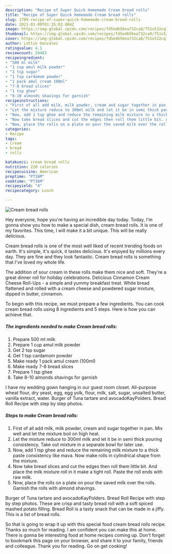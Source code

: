 ```yaml
---
description: "Recipe of Super Quick Homemade Cream bread rolls"
title: "Recipe of Super Quick Homemade Cream bread rolls"
slug: 1709-recipe-of-super-quick-homemade-cream-bread-rolls
date: 2021-01-09T01:35:03.884Z
image: https://img-global.cpcdn.com/recipes/fd5ed656ea732ca8/751x532cq70/cream-bread-rolls-recipe-main-photo.jpg
thumbnail: https://img-global.cpcdn.com/recipes/fd5ed656ea732ca8/751x532cq70/cream-bread-rolls-recipe-main-photo.jpg
cover: https://img-global.cpcdn.com/recipes/fd5ed656ea732ca8/751x532cq70/cream-bread-rolls-recipe-main-photo.jpg
author: Lottie Gonzalez
ratingvalue: 4.1
reviewcount: 29483
recipeingredient:
- "500 ml milk"
- "1 cup amul milk powder"
- "2 tsp sugar"
- "1 tsp cardamom powder"
- "1 pack amul cream 100ml"
- "7-8 bread slices"
- "1 tsp ghee"
- "8-10 almonds shavings for garnish"
recipeinstructions:
- "First of all add milk, milk powder, cream and sugar together in pan. Mix well and let the mixture boil on high heat."
- "Let the mixture reduce to 300ml milk and let it be in semi thick pouring consistency. Take out mixture in a separate bowl for later use."
- "Now, add 1 tsp ghee and reduce the remaining milk mixture to a thick paste consistency like mava. Now make rolls in cylindrical shape from the mixture."
- "Now take bread slices and cut the edges then roll them little bit. And place the milk mixture roll in it make a tight roll. Paste the roll ends with raw milk."
- "Now, place the rolls on a plate on pour the saved milk over the rolls. Garnish the rolls with almond shavings."
categories:
- Recipe
tags:
- cream
- bread
- rolls

katakunci: cream bread rolls 
nutrition: 228 calories
recipecuisine: American
preptime: "PT16M"
cooktime: "PT36M"
recipeyield: "4"
recipecategory: Lunch

---
```



![Cream bread rolls](https://img-global.cpcdn.com/recipes/fd5ed656ea732ca8/751x532cq70/cream-bread-rolls-recipe-main-photo.jpg)

Hey everyone, hope you're having an incredible day today. Today, I'm gonna show you how to make a special dish, cream bread rolls. It is one of my favorites. This time, I will make it a bit unique. This will be really delicious.

Cream bread rolls is one of the most well liked of recent trending foods on earth. It's simple, it's quick, it tastes delicious. It's enjoyed by millions every day. They are fine and they look fantastic. Cream bread rolls is something that I've loved my whole life.

The addition of sour cream in these rolls make them nice and soft. They&#39;re a great dinner roll for holiday celebrations. Delicious Cinnamon Cream Cheese Roll-Ups - a simple and yummy breakfast treat. White bread flattened and rolled with a cream cheese and powdered sugar mixture, dipped in butter, cinnamon.


To begin with this recipe, we must prepare a few ingredients. You can cook cream bread rolls using 8 ingredients and 5 steps. Here is how you can achieve that.

<!--inarticleads1-->

##### The ingredients needed to make Cream bread rolls:

1. Prepare 500 ml milk
1. Prepare 1 cup amul milk powder
1. Get 2 tsp sugar
1. Get 1 tsp cardamom powder
1. Make ready 1 pack amul cream (100ml)
1. Make ready 7-8 bread slices
1. Prepare 1 tsp ghee
1. Take 8-10 almonds shavings for garnish


I have my wedding gown hanging in our guest room closet. All-purpose wheat flour, dry yeast, egg, egg yolk, flour, milk, salt, sugar, unsalted butter, vanilla extract, water. Burger of Tuna tartare and avocadoKayPolders. Bread Roll Recipe with step by step photos. 

<!--inarticleads2-->

##### Steps to make Cream bread rolls:

1. First of all add milk, milk powder, cream and sugar together in pan. Mix well and let the mixture boil on high heat.
1. Let the mixture reduce to 300ml milk and let it be in semi thick pouring consistency. Take out mixture in a separate bowl for later use.
1. Now, add 1 tsp ghee and reduce the remaining milk mixture to a thick paste consistency like mava. Now make rolls in cylindrical shape from the mixture.
1. Now take bread slices and cut the edges then roll them little bit. And place the milk mixture roll in it make a tight roll. Paste the roll ends with raw milk.
1. Now, place the rolls on a plate on pour the saved milk over the rolls. Garnish the rolls with almond shavings.


Burger of Tuna tartare and avocadoKayPolders. Bread Roll Recipe with step by step photos. These are crisp and tasty bread roll with a soft spiced mashed potato filling. Bread Roll is a tasty snack that can be made in a jiffy. This is a list of bread rolls. 

So that is going to wrap it up with this special food cream bread rolls recipe. Thanks so much for reading. I am confident you can make this at home. There is gonna be interesting food at home recipes coming up. Don't forget to bookmark this page on your browser, and share it to your family, friends and colleague. Thank you for reading. Go on get cooking!
